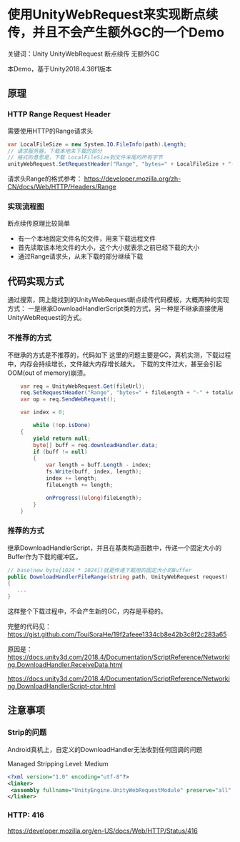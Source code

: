 # 使用UnityWebRequest来实现断点续传，并且不会产生额外GC的一个Demo

关键词：Unity UnityWebRequest 断点续传 无额外GC

本Demo，基于Unity2018.4.36f1版本

## 原理

### HTTP Range Request Header

需要使用HTTP的Range请求头

```C#
var LocalFileSize = new System.IO.FileInfo(path).Length;
// 请求服务器，下载本地未下载的部分
// 格式的意思是，下载 LocalFileSize到文件末尾的所有字节
unityWebRequest.SetRequestHeader("Range", "bytes=" + LocalFileSize + "-");
```

请求头Range的格式参考：
<https://developer.mozilla.org/zh-CN/docs/Web/HTTP/Headers/Range>

### 实现流程图

断点续传原理比较简单

* 有一个本地固定文件名的文件，用来下载远程文件
* 首先读取该本地文件的大小，这个大小就表示之前已经下载的大小
* 通过Range请求头，从未下载的部分继续下载

## 代码实现方式

通过搜索，网上能找到的UnityWebRequest断点续传代码模板，大概两种的实现方式：
一是继承DownloadHandlerScript类的方式，另一种是不继承直接使用UnityWebRequest的方式。

### 不推荐的方式

不继承的方式是不推荐的，代码如下
这里的问题主要是GC，真机实测，下载过程中，内存会持续增长，文件越大内存增长越大。
下载的文件过大，甚至会引起OOM(out of memory)崩溃。

```C#
    var req = UnityWebRequest.Get(fileUrl);
    req.SetRequestHeader("Range", "bytes=" + fileLength + "-" + totalLength);
    var op = req.SendWebRequest();

    var index = 0;

        while (!op.isDone)
    {
        yield return null;
        byte[] buff = req.downloadHandler.data;
        if (buff != null)
        {
            var length = buff.Length - index;
            fs.Write(buff, index, length);
            index += length;
            fileLength += length;

            onProgress((ulong)fileLength);
        }
    }
```

### 推荐的方式

继承DownloadHandlerScript，并且在基类构造函数中，传递一个固定大小的Buffer作为下载的缓冲区。

```C#
// base(new byte[1024 * 1024])就是传递下载用的固定大小的Buffer
public DownloadHandlerFileRange(string path, UnityWebRequest request) : base(new byte[1024 * 1024])
{
   ...
}
```

这样整个下载过程中，不会产生新的GC，内存是平稳的。

完整的代码见：<https://gist.github.com/TouiSoraHe/19f2afeee1334cb8e42b3c8f2c283a65>

原因是：
<https://docs.unity3d.com/2018.4/Documentation/ScriptReference/Networking.DownloadHandler.ReceiveData.html>

<https://docs.unity3d.com/2018.4/Documentation/ScriptReference/Networking.DownloadHandlerScript-ctor.html>

## 注意事项

### Strip的问题

Android真机上，自定义的DownloadHandler无法收到任何回调的问题

Managed Stripping Level: Medium

```xml
<?xml version="1.0" encoding="utf-8"?>
<linker>
 <assembly fullname="UnityEngine.UnityWebRequestModule" preserve="all" />
</linker>
```

### HTTP: 416

<https://developer.mozilla.org/en-US/docs/Web/HTTP/Status/416>
